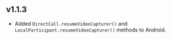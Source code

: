 ## v1.1.3

- Added `DirectCall.resumeVideoCapturer()` and `LocalParticipant.resumeVideoCapturer()` methods to Android.
